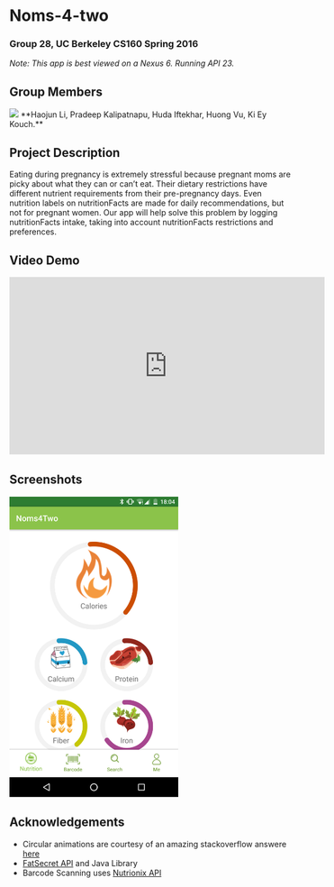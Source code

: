 # Noms-4-two
### Group 28, UC Berkeley CS160 Spring 2016
_Note: This app is best viewed on a Nexus 6. Running API 23._

## Group Members
<img src="./group_picture.png">
**Haojun Li, Pradeep Kalipatnapu, Huda Iftekhar, Huong Vu, Ki Ey Kouch.**

## Project Description
Eating during pregnancy is extremely stressful because pregnant moms are picky about 
what they can or can’t eat. Their dietary restrictions have different nutrient requirements
from their pre-pregnancy days. Even nutrition labels on nutritionFacts are made for
daily recommendations, but not for pregnant women. Our app will help solve this problem
by logging nutritionFacts intake, taking into account nutritionFacts restrictions and
preferences.

## Video Demo
<iframe width="560" height="315" src="https://www.youtube.com/embed/dmTKNkT9zWU" frameborder="0" allowfullscreen></iframe>

## Screenshots
<img src="./screenshots/home.png" width="300px">

## Acknowledgements
* Circular animations are courtesy of an amazing stackoverflow answere [here](
http://stackoverflow.com/questions/29381474/how-to-draw-a-circle-with-animation-in-android)
* [FatSecret API](https://github.com/ranesr/fatsecret4j) and Java Library
* Barcode Scanning uses [Nutrionix API](https://www.nutritionix.com/)

